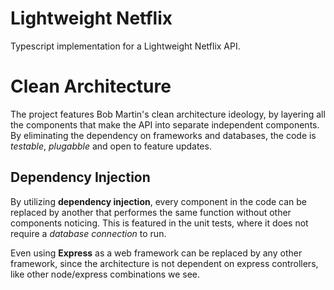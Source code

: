 # Lightweight Netflix

Typescript implementation for a Lightweight Netflix API.

# Clean Architecture

The project features Bob Martin's clean architecture ideology, by layering all the components that make the API into separate independent
components. By eliminating the dependency on frameworks and databases, the code is _testable_, _plugabble_ and open to feature updates.

## Dependency Injection

By utilizing **dependency injection**, every component in the code can be replaced by another that performes the same function without other components noticing.
This is featured in the unit tests, where it does not require a _database connection_ to run.

Even using **Express** as a web framework can be replaced by any other framework, since the architecture is not dependent on express controllers, like other node/express combinations we see.
